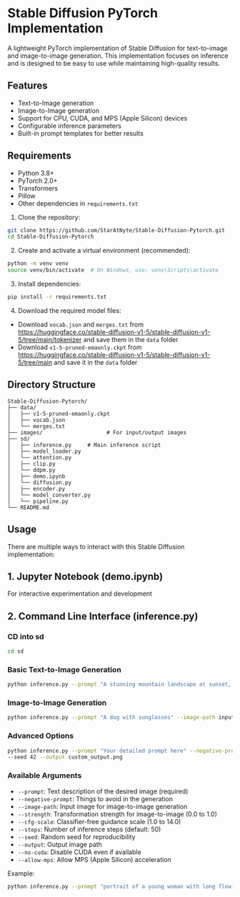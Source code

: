 # Stable Diffusion PyTorch Implementation

A lightweight PyTorch implementation of Stable Diffusion for text-to-image and image-to-image generation. This implementation focuses on inference and is designed to be easy to use while maintaining high-quality results.

## Features

* Text-to-Image generation
* Image-to-Image generation
* Support for CPU, CUDA, and MPS (Apple Silicon) devices
* Configurable inference parameters
* Built-in prompt templates for better results

## Requirements

* Python 3.8+
* PyTorch 2.0+
* Transformers
* Pillow
* Other dependencies in `requirements.txt`

1. Clone the repository:
```bash
git clone https://github.com/StarAtNyte/Stable-Diffusion-Pytorch.git
cd Stable-Diffusion-Pytorch
```

2. Create and activate a virtual environment (recommended):
```bash
python -m venv venv
source venv/bin/activate  # On Windows, use: venv\Scripts\activate
```

3. Install dependencies:
```bash
pip install -r requirements.txt
```

4. Download the required model files:

* Download `vocab.json` and `merges.txt` from https://huggingface.co/stable-diffusion-v1-5/stable-diffusion-v1-5/tree/main/tokenizer and save them in the `data` folder
* Download `v1-5-pruned-emaonly.ckpt` from https://huggingface.co/stable-diffusion-v1-5/stable-diffusion-v1-5/tree/main and save it in the `data` folder

## Directory Structure
```
Stable-Diffusion-Pytorch/
├── data/
│   ├── v1-5-pruned-emaonly.ckpt
│   ├── vocab.json
│   └── merges.txt
├── images/                    # For input/output images
├── sd/
│   ├── inference.py     # Main inference script
│   ├── model_loader.py
│   └── attention.py
│   ├── clip.py
│   └── ddpm.py
│   ├── demo.ipynb
│   └── diffusion.py
│   ├── encoder.py
│   └── model_converter.py
│   └── pipeline.py
└── README.md
```

## Usage

There are multiple ways to interact with this Stable Diffusion implementation:

## 1. Jupyter Notebook (demo.ipynb)

For interactive experimentation and development

## 2. Command Line Interface (inference.py)
### CD into sd
```bash
cd sd
```

### Basic Text-to-Image Generation

```bash
python inference.py --prompt "A stunning mountain landscape at sunset, photorealistic, 8k resolution" --output output.png
```


### Image-to-Image Generation

```bash
python inference.py --prompt "A dog with sunglasses" --image-path input.jpg --strength 0.9 --output output.png
```

### Advanced Options

```bash
python inference.py --prompt "Your detailed prompt here" --negative-prompt "Low quality, blurry, bad anatomy" --cfg-scale 7.5 --steps 50 
--seed 42 --output custom_output.png
```

### Available Arguments

* `--prompt`: Text description of the desired image (required)
* `--negative-prompt`: Things to avoid in the generation
* `--image-path`: Input image for image-to-image generation
* `--strength`: Transformation strength for image-to-image (0.0 to 1.0)
* `--cfg-scale`: Classifier-free guidance scale (1.0 to 14.0)
* `--steps`: Number of inference steps (default: 50)
* `--seed`: Random seed for reproducibility
* `--output`: Output image path
* `--no-cuda`: Disable CUDA even if available
* `--allow-mps`: Allow MPS (Apple Silicon) acceleration


Example:
```bash
python inference.py --prompt "portrait of a young woman with long flowing red hair, freckles, emerald green eyes, soft smile, natural lighting, shallow depth of field, shot on Canon EOS R5, 85mm f/1.2 lens, professional photography, 8k resolution, hyperrealistic detail" --negative-prompt "blurry, low quality, distorted, deformed" --cfg-scale 7.5 --steps 50 --output portrait.png
```



